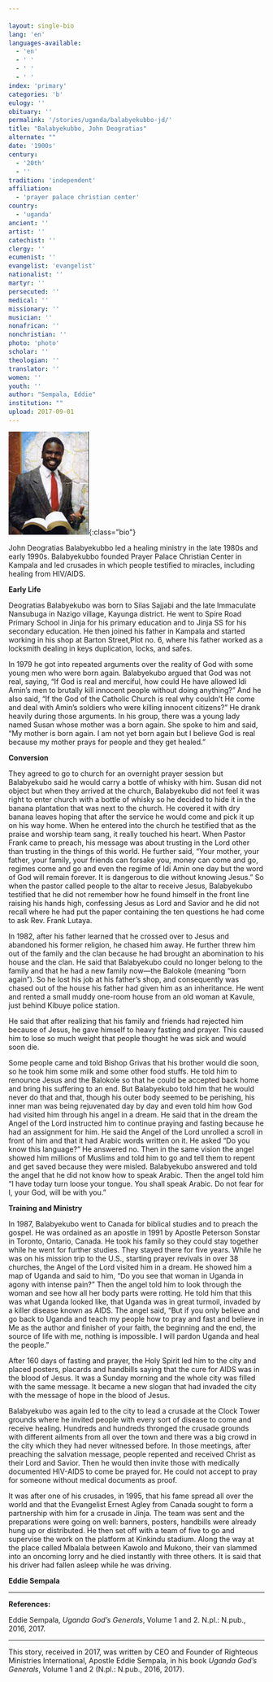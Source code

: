 ```yaml
---

layout: single-bio
lang: 'en'
languages-available:
  - 'en'
  - ' '
  - ' '
  - ' '
index: 'primary'
categories: 'b'
eulogy: ''
obituary: ''
permalink: '/stories/uganda/balabyekubbo-jd/'
title: "Balabyekubbo, John Deogratias"
alternate: ""
date: '1900s'
century:
  - '20th'
  - ''                     
tradition: 'independent'                       
affiliation:
  - 'prayer palace christian center'
country:
  - 'uganda'
ancient: ''
artist: ''
catechist: ''
clergy: ''
ecumenist: ''
evangelist: 'evangelist'
nationalist: ''
martyr: ''
persecuted: ''
medical: ''
missionary: ''
musician: ''
nonafrican: ''
nonchristian: ''
photo: 'photo'
scholar: ''
theologian: ''
translator: ''
women: ''
youth: ''
author: "Sempala, Eddie"
institution: ""
upload: 2017-09-01
---
```


![Balabyekubbo John Deogratias](/images/bio-pics/uganda/balabyekubbo-jd/balabyekubbo-jd.jpg){:class="bio"}

John Deogratias Balabyekubbo led a healing ministry in the late 1980s and early 1990s. Balabyekubbo founded Prayer Palace Christian Center in Kampala and led crusades in which people testified to miracles, including healing from HIV/AIDS.

**Early Life**

Deogratias Balabyekubo was born to Silas Sajjabi and the late Immaculate Nansubuga in Nazigo village, Kayunga district. He went to Spire Road Primary School in Jinja for his primary education and to Jinja SS for his secondary education. He then joined his father in Kampala and started working in his shop at Barton Street,Plot no. 6, where his father worked as a locksmith dealing in keys duplication, locks, and safes.

In 1979 he got into repeated arguments over the reality of God with some young men who were born again. Balabyekubo argued that God was not real, saying, “If God is real and merciful, how could He have allowed Idi Amin’s men to brutally kill innocent people without doing anything?” And he also said, “If the God of the Catholic Church is real why couldn’t He come and deal with Amin’s soldiers who were killing innocent citizens?”
He drank heavily during those arguments. In his group, there was a young lady named Susan whose mother was a born again. She spoke to him and said, “My mother is born again. I am not yet born again but I believe God is real because my mother prays for people and they get healed.”

**Conversion**

They agreed to go to church for an overnight prayer session but Balabyekubo said he would carry a bottle of whisky with him. Susan did not object but when they arrived at the church, Balabyekubo did not feel it was right to enter church with a bottle of whisky so he decided to hide it in the banana plantation that was next to the church. He covered it with dry banana leaves hoping that after the service he would come and pick it up on his way home. When he entered into the church he testified that as the praise and worship team sang, it really touched his heart. When Pastor Frank came to preach, his message was about trusting in the Lord other than trusting in the things of this world. He further said, “Your mother, your father, your family, your friends can forsake you, money can come and go, regimes come and go and even the regime of Idi Amin one day but the word of God will remain forever. It is dangerous to die without knowing Jesus.” So when the pastor called people to the altar to receive Jesus, Balabyekubo testified that he did not remember how he found himself in the front line raising his hands high, confessing Jesus as Lord and Savior and he did not recall where he had put the paper containing the ten questions he had come to ask Rev. Frank Lutaya.

In 1982, after his father learned that he crossed over to Jesus and abandoned his former religion, he chased him away. He further threw him out of the family and the clan because he had brought an abomination to his house and the clan. He said that Balabyekubo could no longer belong to the family and that he had a new family now—the Balokole (meaning “born again”). So he lost his job at his father’s shop, and consequently was chased out of the house his father had given him as an inheritance. He went and rented a small muddy one-room house from an old woman at Kavule, just behind Kibuye police station.

He said that after realizing that his family and friends had rejected him because of Jesus, he gave himself to heavy fasting and prayer. This caused him to lose so much weight that people thought he was sick and would soon die.

Some people came and told Bishop Grivas that his brother would die soon, so he took him some milk and some other food stuffs. He told him to renounce Jesus and the Balokole so that he could be accepted back home and bring his suffering to an end. But Balabyekubo told him that he would never do that and that, though his outer body seemed to be perishing, his inner man was being rejuvenated day by day and even told him how God had visited him through his angel in a dream. He said that in the dream the Angel of the Lord instructed him to continue praying and fasting because he had an assignment for him. He said the Angel of the Lord unrolled a scroll in front of him and that it had Arabic words written on it. He asked “Do you know this language?” He answered no. Then in the same vision the angel showed him millions of Muslims and told him to go and tell them to repent and get saved because they were misled. Balabyekubo answered and told the angel that he did not know how to speak Arabic. Then the angel told him “I have today turn loose your tongue. You shall speak Arabic. Do not fear for I, your God, will be with you.”

**Training and Ministry**

In 1987, Balabyekubo went to Canada for biblical studies and to preach the gospel. He was ordained as an apostle in 1991 by Apostle Peterson Sonstar in Toronto, Ontario, Canada. He took his family so they could stay together while he went for further studies. They stayed there for five years. While he was on his mission trip to the U.S., starting prayer revivals in over 38 churches, the Angel of the Lord visited him in a dream. He showed him a map of Uganda and said to him, “Do you see that woman in Uganda in agony with intense pain?” Then the angel told him to look through the woman and see how all her body parts were rotting. He told him that this was what Uganda looked like, that Uganda was in great turmoil, invaded by a killer disease known as AIDS. The angel said, “But if you only believe and go back to Uganda and teach my people how to pray and fast and believe in Me as the author and finisher of your faith, the beginning and the end, the source of life with me, nothing is impossible. I will pardon Uganda and heal the people.”

After 160 days of fasting and prayer, the Holy Spirit led him to the city and placed posters, placards and handbills saying that the cure for AIDS was in the blood of Jesus. It was a Sunday morning and the whole city was filled with the same message. It became a new slogan that had invaded the city with the message of hope in the blood of Jesus.

Balabyekubo was again led to the city to lead a crusade at the Clock Tower grounds where he invited people with every sort of disease to come and receive healing. Hundreds and hundreds thronged the crusade grounds with different ailments from all over the town and there was a big crowd in the city which they had never witnessed before. In those meetings, after preaching the salvation message, people repented and received Christ as their Lord and Savior. Then he would then invite those with medically documented HIV-AIDS to come be prayed for. He could not accept to pray for someone without medical documents as proof.

It was after one of his crusades, in 1995, that his fame spread all over the world and that the Evangelist Ernest Agley from Canada sought to form a partnership with him for a crusade in Jinja. The team was sent and the preparations were going on well: banners, posters, handbills were already hung up or distributed. He then set off with a team of five to go and supervise the work on the platform at Kinkindu stadium. Along the way at the place called Mbalala between Kawolo and Mukono, their van slammed into an oncoming lorry and he died instantly with three others. It is said that his driver had fallen asleep while he was driving.

**Eddie Sempala**

---

**References:**

Eddie Sempala, *Uganda God’s Generals*, Volume 1 and 2. N.pl.: N.pub., 2016, 2017.

---

This story, received in 2017, was written by CEO and Founder of Righteous Ministries International, Apostle Eddie Sempala, in his book
 *Uganda God’s Generals*, Volume 1 and 2 (N.pl.: N.pub., 2016, 2017).
